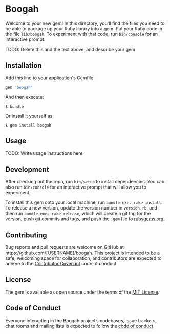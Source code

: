 # Boogah

Welcome to your new gem! In this directory, you'll find the files you need to be able to package up your Ruby library into a gem. Put your Ruby code in the file `lib/boogah`. To experiment with that code, run `bin/console` for an interactive prompt.

TODO: Delete this and the text above, and describe your gem

## Installation

Add this line to your application's Gemfile:

```ruby
gem 'boogah'
```

And then execute:

    $ bundle

Or install it yourself as:

    $ gem install boogah

## Usage

TODO: Write usage instructions here

## Development

After checking out the repo, run `bin/setup` to install dependencies. You can also run `bin/console` for an interactive prompt that will allow you to experiment.

To install this gem onto your local machine, run `bundle exec rake install`. To release a new version, update the version number in `version.rb`, and then run `bundle exec rake release`, which will create a git tag for the version, push git commits and tags, and push the `.gem` file to [rubygems.org](https://rubygems.org).

## Contributing

Bug reports and pull requests are welcome on GitHub at https://github.com/[USERNAME]/boogah. This project is intended to be a safe, welcoming space for collaboration, and contributors are expected to adhere to the [Contributor Covenant](http://contributor-covenant.org) code of conduct.

## License

The gem is available as open source under the terms of the [MIT License](https://opensource.org/licenses/MIT).

## Code of Conduct

Everyone interacting in the Boogah project’s codebases, issue trackers, chat rooms and mailing lists is expected to follow the [code of conduct](https://github.com/[USERNAME]/boogah/blob/master/CODE_OF_CONDUCT.md).
